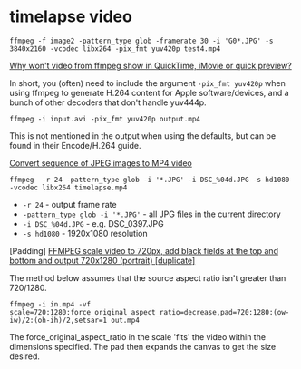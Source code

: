 

# timelapse video

```
ffmpeg -f image2 -pattern_type glob -framerate 30 -i 'G0*.JPG' -s 3840x2160 -vcodec libx264 -pix_fmt yuv420p test4.mp4
```

[Why won't video from ffmpeg show in QuickTime, iMovie or quick preview?](https://apple.stackexchange.com/questions/166553/why-wont-video-from-ffmpeg-show-in-quicktime-imovie-or-quick-preview)

In short, you (often) need to include the argument `-pix_fmt yuv420p` when using ffmpeg to generate H.264 content for Apple software/devices, and a bunch of other decoders that don't handle yuv444p.

```
ffmpeg -i input.avi -pix_fmt yuv420p output.mp4
```

This is not mentioned in the output when using the defaults, but can be found in their Encode/H.264 guide.

[Convert sequence of JPEG images to MP4 video](https://gist.github.com/alexellis/bbf2bc2a6789480fcd0031f99800df9c)

`ffmpeg  -r 24 -pattern_type glob -i '*.JPG' -i DSC_%04d.JPG -s hd1080 -vcodec libx264 timelapse.mp4`

- `-r 24` - output frame rate
- `-pattern_type glob -i '*.JPG'` - all JPG files in the current directory
- `-i DSC_%04d.JPG` - e.g. DSC_0397.JPG
- `-s hd1080` - 1920x1080 resolution


[Padding]
[FFMPEG scale video to 720px, add black fields at the top and bottom and output 720x1280 (portrait) [duplicate]](https://superuser.com/questions/1271758/ffmpeg-scale-video-to-720px-add-black-fields-at-the-top-and-bottom-and-output-7)

The method below assumes that the source aspect ratio isn't greater than 720/1280.

```
ffmpeg -i in.mp4 -vf scale=720:1280:force_original_aspect_ratio=decrease,pad=720:1280:(ow-iw)/2:(oh-ih)/2,setsar=1 out.mp4
```

The force_original_aspect_ratio in the scale 'fits' the video within the dimensions specified. The pad then expands the canvas to get the size desired.
